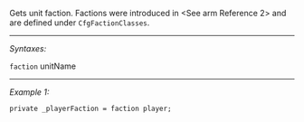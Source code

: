 Gets unit faction. Factions were introduced in <See arm Reference 2> and are defined under `CfgFactionClasses`.


---
*Syntaxes:*

`faction` unitName

---
*Example 1:*

```sqf
private _playerFaction = faction player;
```